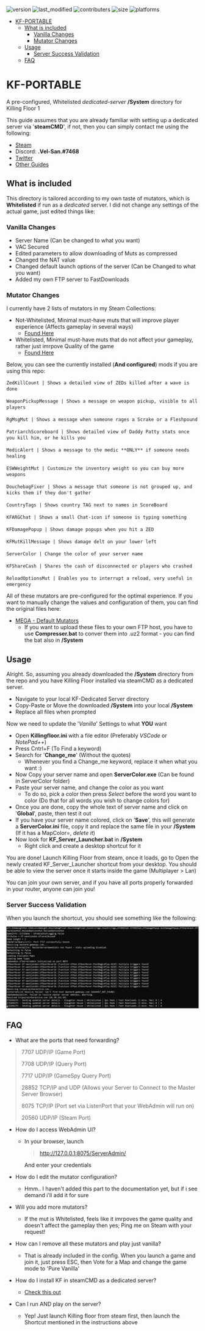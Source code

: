 ![version](https://img.shields.io/badge/Version-1.1-green?style=flat-square) ![last_modified](https://img.shields.io/github/last-commit/vel-san/kf-portable/master?style=flat-square) ![contributers](https://img.shields.io/github/contributors/vel-san/kf-portable?style=flat-square) ![size](https://img.shields.io/github/repo-size/vel-san/kf-portable?style=flat-square) ![platforms](https://img.shields.io/badge/Platforms-Windows%20%7C%20Linux-blue?style=flat-square)

- [KF-PORTABLE](#kf-portable)
  - [What is included](#what-is-included)
    - [Vanilla Changes](#vanilla-changes)
    - [Mutator Changes](#mutator-changes)
  - [Usage](#usage)
    - [Server Success Validation](#server-success-validation)
  - [FAQ](#faq)

# KF-PORTABLE

A pre-configured, Whitelisted *dedicated-server* **/System** directory for Killing Floor 1

This guide assumes that you are already familiar with setting up a dedicated server via '**steamCMD**', if not, then you can simply contact me using the following:

- [Steam](https://steamcommunity.com/id/Vel-San/)
- Discord: **.Vel-San.#7468**
- [Twitter](https://twitter.com/Vel__San)
- [Other Guides](https://steamcommunity.com/id/Vel-San/myworkshopfiles/?section=guides&appid=1250)

## What is included

This directory is tailored according to my own taste of mutators, which is **Whitelisted** if run as a *dedicated* server.
I did not change any settings of the actual game, just edited things like:

### Vanilla Changes

- Server Name (Can be changed to what you want)
- VAC Secured
- Edited parameters to allow downloading of Muts as compressed
- Changed the NAT value
- Changed default launch options of the server (Can be Changed to what you want)
- Added my own FTP server to FastDownloads

### Mutator Changes

I currently have 2 lists of mutators in my Steam Collections:

- Not-Whitelisted, Minimal must-have muts that will improve player experience (Affects gameplay in several ways)
  - [Found Here](https://steamcommunity.com/sharedfiles/filedetails/?id=1913521033)
- Whitelisted, Minimal must-have muts that do not affect your gameplay, rather just imrpove Quality of the game
  - [Found Here](https://steamcommunity.com/sharedfiles/filedetails/?id=1490172785)

Below, you can see the currently installed (**And configured**) mods if you are using this repo:

```text
ZedKillCount | Shows a detailed view of ZEDs killed after a wave is done

WeaponPickupMessage | Shows a message on weapon pickup, visible to all players

RgMsgMut | Shows a message when someone rages a Scrake or a Fleshpound

PatriarchScoreboard | Shows detailed view of Daddy Patty stats once you kill him, or he kills you

MedicAlert | Shows a message to the medic **ONLY** if someone needs healing

ESWWeightMut | Customize the inventory weight so you can buy more weapons

DouchebagFixer | Shows a message that someone is not grouped up, and kicks them if they don't gather

CountryTags | Shows country TAG next to names in ScoreBoard

KFARGChat | Shows a small Chat-icon if someone is typing something

KFDamagePopup | Shows damage popups when you hit a ZED

KFMutKillMessage | Shows damage delt on your lower left

ServerColor | Change the color of your server name

KFShareCash | Shares the cash of disconnected or players who crashed

ReloadOptionsMut | Enables you to interrupt a reload, very useful in emergency
```

All of these mutators are pre-configured for the optimal experience. If you want to manually change the values and configuration of them, you can find the original files here:
<!-- TODO -->
- [MEGA - Default Mutators](https://mega.nz/folder/YDoEmKiC#s6FGAtgh40-TvB4bHsLaMQ)
  - If you want to upload these files to your own FTP host, you have to use **Compresser.bat** to conver them into .uz2 format - you can find the bat also in **/System**

## Usage

Alright. So, assuming you already downloaded the **/System** directory from the repo and you have Killing Floor installed via steamCMD as a dedicated server.

- Navigate to your local KF-Dedicated Server directory
- Copy-Paste or Move the downloaded **/System** into your local **/System**
- Replace all files when prompted

Now we need to update the '*Vanilla*' Settings to what **YOU** want

- Open **Killingfloor.ini** with a file editor (Preferably *VSCode* or *NotePad++*)
- Press Cntrl+F (To Find a keyword)
- Search for '**Change_me**' (Without the quotes)
  - Whenever you find a Change_me keyword, replace it when what you want :)
- Now Copy your server name and open **ServerColor.exe** (Can be found in ServerColor folder)
- Paste your server name, and change the color as you want
  - To do so, pick a color then press *Select* before the word you want to color (Do that for all words you wish to change colors for)
- Once you are done, copy the whole text of server name and click on '**Global**', paste, then test it out
- If you have your server name colored, click on '**Save**', this will generate a **ServerColor.ini** file, copy it and replace the same file in your **/System** (If it has a MapColor=, *delete it*)
- Now look for **KF_Server_Launcher.bat** in **/System**
  - Right click and create a desktop shortcut for it

You are done! Launch Killing Floor from steam, once it loads, go to Open the newly created KF_Server_Launcher shortcut from your desktop. You should be able to view the server once it starts inside the game (Multiplayer > Lan)

You can join your own server, and if you have all ports properly forwarded in your router, anyone can join you!

### Server Success Validation

When you launch the shortcut, you should see something like the following:

![console_log](doc_images/console_log.png)

## FAQ

- What are the ports that need forwarding?

>7707 UDP/IP (Game Port)
>
>7708 UDP/IP (Query Port)
>
>7717 UDP/IP (GameSpy Query Port)
>
>28852 TCP/IP and UDP (Allows your Server to Connect to the Master Server Browser)
>
>8075 TCP/IP (Port set via ListenPort that your WebAdmin will run on)
>
>20560 UDP/IP (Steam Port)

- How do I access WebAdmin UI?
  - In your browser, launch
    ><http://127.0.0.1:8075/ServerAdmin/>

    And enter your credentials

- How do I edit the mutator configuration?
  - Hmm.. I haven't added this part to the documentation yet, but if i see demand i'll add it for sure

- Will you add more mutators?
  - If the mut is Whitelisted, feels like it imrpoves the game quality and doesn't affect the gameplay then yes; Ping me on Steam with your request!

- How can I remove all these mutators and play just vanilla?
  - That is already included in the config. When you launch a game and join it, just press ESC, then Vote for a Map and change the game mode to 'Pure Vanilla'

- How do I install KF in steamCMD as a dedicated server?
  - [Check this out](https://wiki.tripwireinteractive.com/index.php/Dedicated_Server_%28KillingFloor%29)

- Can I run AND play on the server?
  - Yep! Just launch Killing floor from steam first, then launch the Shortcut mentioned in the instructions above
